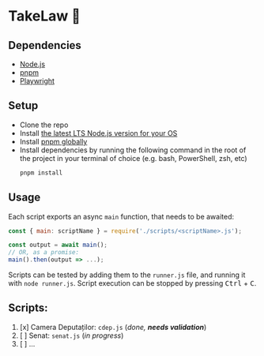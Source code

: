 # TakeLaw 📖

## Dependencies

- [Node.js](https://nodejs.org/en/)
- [pnpm](https://pnpm.io/)
- [Playwright](https://playwright.dev/)

## Setup

- Clone the repo
- Install [the latest LTS Node.js version for your OS](https://nodejs.org/en/download/)
- Install [pnpm globally](https://pnpm.io/installation)
- Install dependencies by running the following command in the root of the project in your terminal of choice (e.g. bash, PowerShell, zsh, etc)
  ```bash
  pnpm install
  ```

## Usage

Each script exports an async `main` function, that needs to be awaited:
```js
const { main: scriptName } = require('./scripts/<scriptName>.js');

const output = await main();
// OR, as a promise:
main().then(output => ...);
```

Scripts can be tested by adding them to the `runner.js` file, and running it with `node runner.js`.
Script execution can be stopped by pressing <kbd>Ctrl</kbd> + <kbd>C</kbd>.


## Scripts:

1. [x] Camera Deputaților: `cdep.js` (_done, **needs validation**_)
1. [ ] Senat: `senat.js` (_in progress_)
1. [ ] ...

